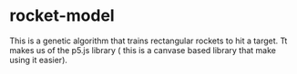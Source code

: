 # rocket-model
This is a genetic algorithm that trains rectangular rockets to hit a target.
Tt makes us of the p5.js library ( this is a canvase based library that make using it easier).
